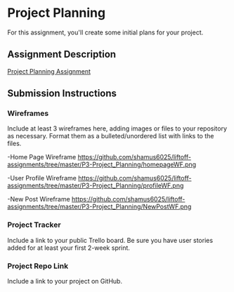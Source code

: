 # Project Planning
For this assignment, you'll create some initial plans for your project.

## Assignment Description
[Project Planning Assignment](https://education.launchcode.org/liftoff/modules/assignments/project-planning)

## Submission Instructions

### Wireframes

Include at least 3 wireframes here, adding images or files to your repository as necessary. Format them as a bulleted/unordered list with links to the files.

-Home Page Wireframe https://github.com/shamus6025/liftoff-assignments/tree/master/P3-Project_Planning/homepageWF.png

-User Profile Wireframe https://github.com/shamus6025/liftoff-assignments/tree/master/P3-Project_Planning/profileWF.png

-New Post Wireframe https://github.com/shamus6025/liftoff-assignments/tree/master/P3-Project_Planning/NewPostWF.png

### Project Tracker

Include a link to your public Trello board. Be sure you have user stories added for at least your first 2-week sprint.

### Project Repo Link

Include a link to your project on GitHub.
